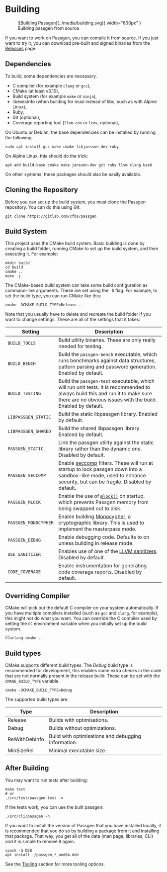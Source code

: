 # Building

<figure markdown>
![Building Passgen](../media/building.svg){ width="600px" }
<figcaption>Building passgen from source</figcaption>
</figure>

If you want to work on Passgen, you can compile it from source. If you just want to 
try it, you can download pre-built and signed binaries from the [Releases](../nightly.md) page.

## Dependencies

To build, some dependencies are necessary.

- C compiler (for example `clang` or `gcc`),
- CMake (at least v3.10),
- Build system (for example `make` or `ninja`),
- libexecinfo (when building for musl instead of libc, such as with Alpine Linux),
- Ruby,
- Git (optional),
- Coverage reporting tool (`llvm-cov` or `lcov`, optional),

On Ubuntu or Debian, the base dependencies can be installed by running the following.

    sudo apt install gcc make cmake libjansson-dev ruby

On Alpine Linux, this should do the trick:

    apk add build-base cmake make jansson-dev git ruby llvm clang bash

On other systems, these packages should also be easily available.

## Cloning the Repository

Before you can set up the build system, you must clone the Passgen repository.
You can do this using Git. 

    git clone https://gitlab.com/xfbs/passgen

## Build System

This project uses the CMake build system. Basic building is done by creating a build folder, running CMake to set up the build system, and then executing it. For example:

    mkdir build
    cd build
    cmake ..
    make -j

The CMake-based build system can take some build configuration as command-line arguments. These are set using the `-D` flag. For example, to set the build type, you can run CMake like this:

    cmake -DCMAKE_BUILD_TYPE=Release ..

Note that you usually have to delete and recreate the build folder if you want to change settings. These are all of the settings that it takes:

| Setting | Description |
| --- | --- |
| `BUILD_TOOLS` | Build utility binaries. These are only really needed for testing. |
| `BUILD_BENCH` | Build the `passgen-bench` executable, which runs benchmarks against data structures, pattern parsing and password generation. Enabled by default. |
| `BUILD_TESTING` | Build the `passgen-test` executable, which will run unit tests. It is recommended to always build this and run it to make sure there are no obvious issues with the build. Enabled by default. |
| `LIBPASSGEN_STATIC` | Build the static libpassgen library. Enabled by default. |
| `LIBPASSGEN_SHARED` | Build the shared libpassgen library. Enabled by default. |
| `PASSGEN_STATIC` | Link the passgen utility against the static library rather than the dynamic one. Disabled by default. |
| `PASSGEN_SECCOMP` | Enable [seccomp][] filters. These will run at startup to lock passgen down into a sandbox-like mode, used to enhance security, but can be fragile. Disabled by default. |
| `PASSGEN_MLOCK` | Enable the use of [`mlock()`](https://www.man7.org/linux/man-pages/man2/mlock.2.html) on startup, which prevents Passgen memory from being swapped out to disk. |
| `PASSGEN_MONOCYPHER` | Enable building [Monocypher](https://monocypher.org/manual/), a cryptographic library. This is used to implement the masterpass mode. | 
| `PASSGEN_DEBUG` | Enable debugging code. Defaults to on unless building in release mode. |
| `USE_SANITIZER` | Enables use of one of the [LLVM sanitizers][asan]. Disabled by default. |
| `CODE_COVERAGE` | Enable instrumentation for generating code coverage reports. Disabled by default. |

[asan]: https://clang.llvm.org/docs/AddressSanitizer.html
[seccomp]: https://www.kernel.org/doc/html/v4.19/userspace-api/seccomp_filter.html

## Overriding Compiler

CMake will pick out the default C compiler on your system automatically. If you have multiple compilers installed (such as `gcc` and `clang`, for example), this might not do what you want. You can override the C compiler used by setting the `CC` environment variable when you initially set up the build system.

    CC=clang cmake ..

## Build types

CMake supports different build types. The *Debug* build type is recommended for development, this enables some extra checks in the code that are not normally present in the release build. These can be set with the `CMAKE_BUILD_TYPE` variable.

    cmake -DCMAKE_BUILD_TYPE=Debug

The supported build types are:

| Type | Description |
| --- | --- |
| Release | Builds with optimisations. |
| Debug | Builds without optimizations. |
| RelWithDebInfo | Build with optimisations and debugging information. |
| MinSizeRel | Minimal executable size. |

## After Building

You may want to run tests after building:

    make test
	# or
	./src/test/passgen-test -v

If the tests work, you can use the built passgen:

    ./src/cli/passgen -h

If you want to install the version of Passgen that you have installed locally, it is recommended that you do so by building a package from it and installing that package. That way, you get all of the data (man page, libraries, CLI) and it is simple to remove it again.

    cpack -G DEB
    apt install ./passgen_*_amd64.deb

See the [Tooling](tooling.md) section for more tooling options.
